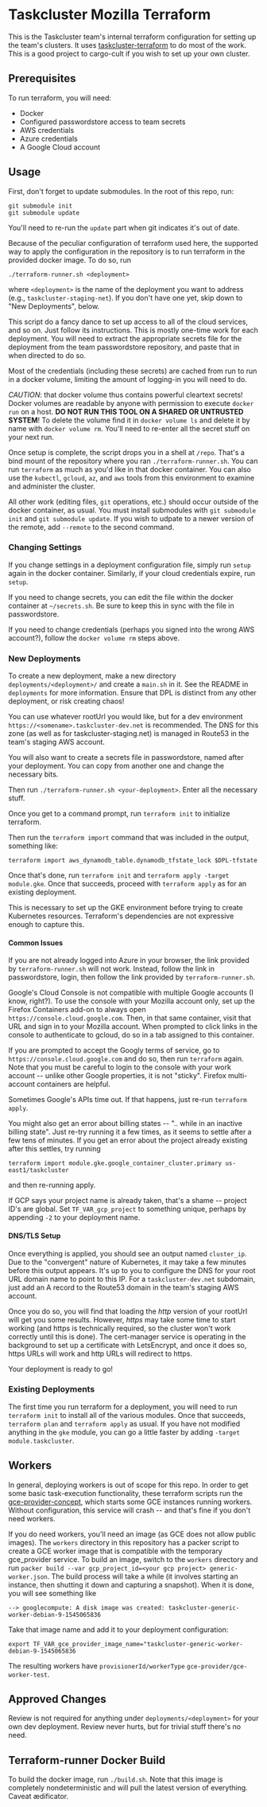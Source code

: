 # Taskcluster Mozilla Terraform

This is the Taskcluster team's internal terraform configuration for setting up
the team's clusters. It uses [taskcluster-terraform](https://github.com/taskcluster/taskcluster-terraform) to do most of the work. This is a good project to cargo-cult if you
wish to set up your own cluster.

## Prerequisites

To run terraform, you will need:

* Docker
* Configured passwordstore access to team secrets
* AWS credentials
* Azure credentials
* A Google Cloud account

## Usage

First, don't forget to update submodules.
In the root of this repo, run:

```shell
git submodule init
git submodule update
```

You'll need to re-run the `update` part when git indicates it's out of date.

Because of the peculiar configuration of terraform used here, the supported way to apply the configuration in the repository is to run terraform in the provided docker image.
To do so, run

```shell
./terraform-runner.sh <deployment>
```

where `<deployment>` is the name of the deployment you want to address (e.g., `taskcluster-staging-net`).
If you don't have one yet, skip down to "New Deployments", below.

This script do a fancy dance to set up access to all of the cloud services, and so on.
Just follow its instructions.
This is mostly one-time work for each deployment.
You will need to extract the appropriate secrets file for the deployment from the team passwordstore repository, and paste that in when directed to do so.

Most of the credentials (including these secrets) are cached from run to run in a docker volume, limiting the amount of logging-in you will need to do.

*CAUTION*: that docker volume thus contains powerful cleartext secrets!
Docker volumes are readable by anyone with permission to execute `docker run` on a host.
**DO NOT RUN THIS TOOL ON A SHARED OR UNTRUSTED SYSTEM**!
To delete the volume find it in `docker volume ls` and delete it by name with `docker volume rm`.
You'll need to re-enter all the secret stuff on your next run.

Once setup is complete, the script drops you in a shell at `/repo`.
That's a bind mount of the repository where you ran `./terraform-runner.sh`.
You can run `terraform` as much as you'd like in that docker container.
You can also use the `kubectl`, `gcloud`, `az`, and `aws` tools from this environment to examine and administer the cluster.

All other work (editing files, `git` operations, etc.) should occur outside of the docker container, as usual.
You must install submodules with `git submodule init` and `git submodule update`. If you wish to udpate to a newer version of the remote, add `--remote` to the second command.

### Changing Settings

If you change settings in a deployment configuration file, simply run `setup` again in the docker container.
Similarly, if your cloud credentials expire, run `setup`.

If you need to change secrets, you can edit the file within the docker container at `~/secrets.sh`.
Be sure to keep this in sync with the file in passwordstore.

If you need to change credentials (perhaps you signed into the wrong AWS account?), follow the `docker volume rm` steps above.

### New Deployments

To create a new deployment, make a new directory `deployments/<deployment>/` and create a `main.sh` in it.
See the README in `deployments` for more information.
Ensure that DPL is distinct from any other deployment, or risk creating chaos!

You can use whatever rootUrl you would like, but for a dev environment `https://<somename>.taskcluster-dev.net` is recommended.
The DNS for this zone (as well as for taskcluster-staging.net) is managed in Route53 in the team's staging AWS account.

You will also want to create a secrets file in passwordstore, named after your deployment.
You can copy from another one and change the necessary bits.

Then run `./terraform-runner.sh <your-deployment>`.
Enter all the necessary stuff.

Once you get to a command prompt, run `terraform init` to initialize terraform.

Then run the `terraform import` command that was included in the output, something like:

```shell
terraform import aws_dynamodb_table.dynamodb_tfstate_lock $DPL-tfstate
```

Once that's done, run `terraform init` and `terraform apply -target module.gke`.
Once that succeeds, proceed with `terraform apply` as for an existing deployment.

This is necessary to set up the GKE environment before trying to create Kubernetes resources.
Terraform's dependencies are not expressive enough to capture this.

#### Common Issues

If you are not already logged into Azure in your browser, the link provided by `terraform-runner.sh` will not work.
Instead, follow the link in passwordstore, login, then follow the link provided by `terraform-runner.sh`.

Google's Cloud Console is not compatible with multiple Google accounts (I know, right?).
To use the console with your Mozilla account only, set up the Firefox Containers add-on to always open `https://console.cloud.google.com`.
Then, in that same container, visit that URL and sign in to your Mozilla account.
When prompted to click links in the console to authenticate to gcloud, do so in a tab assigned to this container.

If you are prompted to accept the Googly terms of service, go to `https://console.cloud.google.com` and do so, then run `terraform` again.
Note that you must be careful to login to the console with your work account -- unlike other Google properties, it is not "sticky".
Firefox multi-account containers are helpful.

Sometimes Google's APIs time out.
If that happens, just re-run `terraform apply`.

You might also get an error about billing states -- ".. while in an inactive billing state".
Just re-try running it a few times, as it seems to settle after a few tens of minutes.
If you get an error about the project already existing after this settles, try running
```
terraform import module.gke.google_container_cluster.primary us-east1/taskcluster
```
and then re-running apply.

If GCP says your project name is already taken, that's a shame -- project ID's are global.
Set `TF_VAR_gcp_project` to something unique, perhaps by appending `-2` to your deployment name.

#### DNS/TLS Setup

Once everything is applied, you should see an output named `cluster_ip`.
Due to the "convergent" nature of Kubernetes, it may take a few minutes before this output appears.
It's up to you to configure the DNS for your root URL domain name to point to this IP.
For a `taskcluster-dev.net` subdomain, just add an A record to the Route53 domain in the team's staging AWS account.

Once you do so, you will find that loading the *http* version of your rootUrl will get you some results.
However, *https* may take some time to start working (and https is technically required, so the cluster won't work correctly until this is done).
The cert-manager service is operating in the background to set up a certificate with LetsEncrypt, and once it does so, https URLs will work and http URLs will redirect to https.

Your deployment is ready to go!

### Existing Deployments

The first time you run terraform for a deployment, you will need to run `terraform init` to install all of the various modules.
Once that succeeds, `terraform plan` and `terraform apply` as usual.
If you have not modified anything in the `gke` module, you can go a little faster by adding `-target module.taskcluster`.

## Workers

In general, deploying workers is out of scope for this repo.
In order to get some basic task-execution functionality, these terraform scripts run the [gce-provider-concept](https://github.com/imbstack/taskcluster-gce-provider-concept), which starts some GCE instances running workers.
Without configuration, this service will crash -- and that's fine if you don't need workers.

If you do need workers, you'll need an image (as GCE does not allow public images).
The `workers` directory in this repository has a packer script to create a GCE worker image that is compatible with the temporary gce_provider service.
To build an image, switch to the `workers` directory and run `packer build --var gcp_project_id=<your gcp project> generic-worker.json`.
The build process will take a while (it involves starting an instance, then shutting it down and capturing a snapshot).
When it is done, you will see something like

```
--> googlecompute: A disk image was created: taskcluster-generic-worker-debian-9-1545065836
```

Take that image name and add it to your deployment configuration:
```
export TF_VAR_gce_provider_image_name="taskcluster-generic-worker-debian-9-1545065836
```

The resulting workers have `provisionerId/workerType` `gce-provider/gce-worker-test`.

## Approved Changes

Review is not required for anything under `deployments/<deployment>` for your own dev deployment.
Review never hurts, but for trivial stuff there's no need.

## Terraform-runner Docker Build

To build the docker image, run `./build.sh`.
Note that this image is completely nondeterministic and will pull the latest version of everything.
Caveat ædificator.
